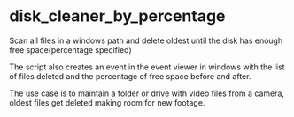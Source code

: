 # disk_cleaner_by_percentage
Scan all files in a windows path and delete oldest until the disk has enough free space(percentage specified)

The script also creates an event in the event viewer in windows with the list of files deleted and the percentage of free space before and after.

The use case is to maintain a folder or drive with video files from a camera, oldest files get deleted making room for new footage.

